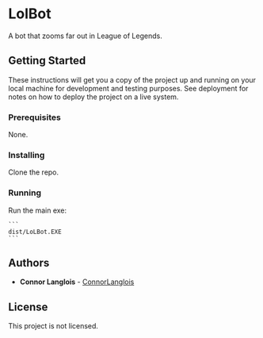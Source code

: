 # LolBot

A bot that zooms far out in League of Legends.

## Getting Started

These instructions will get you a copy of the project up and running on your local machine for development and testing purposes. See deployment for notes on how to deploy the project on a live system.

### Prerequisites

None.

### Installing

Clone the repo.

### Running

Run the main exe:

	```
	dist/LoLBot.EXE
	```

## Authors

* **Connor Langlois** - [ConnorLanglois](https://github.com/ConnorLanglois)

## License

This project is not licensed.
